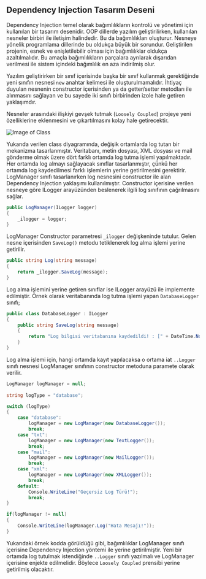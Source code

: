 ## Dependency Injection Tasarım Deseni
Dependency Injection temel olarak bağımlılıkların kontrolü ve yönetimi için kullanılan bir tasarım desenidir. OOP dillerde yazılım geliştirilirken, kullanılan nesneler birbiri ile iletişim halindedir. Bu da bağımlılıkları oluşturur. Nesneye yönelik programlama dillerinde bu oldukça büyük bir sorundur. Geliştirilen projenin, esnek ve enişletilebilir olması için bağımlılıklar oldukça azaltılmalıdır. Bu amaçla bağımlılıkların parçalara ayrılarak dışarıdan verilmesi ile sistem içindeki bağımlılık en aza indirilmiş olur.

Yazılım geliştirirken bir sınıf içerisinde başka bir sınıf kullanmak gerektiğinde yeni sınıfın nesnesi `new` anahtar kelimesi ile oluşturulmamalıdır. İhtiyaç duyulan nesnenin constructor içerisinden ya da getter/setter metodları ile  alınmasını sağlayan ve bu sayede iki sınıfı birbirinden izole hale getiren yaklaşımdır.

Nesneler arasındaki ilişkiyi gevşek tutmak (`Loosely Coupled`) projeye yeni özelliklerine eklenmesini ve çıkartılmasını kolay hale getirecektir. 


![Image of Class](https://raw.githubusercontent.com/caglarozcan/Desing-Patterns/master/DependencyInjection/DependencyInjection/Component/DependencyInjectionClassDiagram.png)

Yukarıda verilen class diyagramında, değişik ortamlarda log tutan bir mekanizma tasarlanmıştır. Veritabanı, metin dosyası, XML dosyası ve mail gönderme olmak üzere dört farklı ortamda log tutma işlemi yapılmaktadır.  Her ortamda log almayı sağlayacak sınıflar tasarlanmıştır, çünkü her ortamda log kaydedilmesi farklı işlemlerin yerine getirilmesini gerektirir. LogManager sınıfı tasarlanırken log nesnesini constructor ile alan Dependency Injection yaklaşımı kullanılmıştır. Constructor içerisine verilen nesneye göre ILogger arayüzünden beslenerek ilgili log sınıfının çağrılmasını sağlar.

```csharp
public LogManager(ILogger logger)
{
	_ilogger = logger;
}
```
LogManager Constructor parametresi `_ilogger` değişkeninde tutulur. Gelen nesne içerisinden `SaveLog()` metodu tetiklenerek log alma işlemi yerine getirilir. 

```csharp
public string Log(string message)
{
	return _ilogger.SaveLog(message);
}
```
Log alma işlemini yerine getiren sınıflar ise ILogger arayüzü ile implemente edilmiştir. Örnek olarak veritabanında log tutma işlemi yapan `DatabaseLogger` sınıfı;

```csharp
public class DatabaseLogger : ILogger
{
	public string SaveLog(string message)
	{
		return "Log bilgisi veritabanına kaydedildi! : [" + DateTime.Now.ToString() + " | " + message + "]";
	}
}
```
Log alma işlemi için, hangi ortamda kayıt yapılacaksa o ortama iat `..Logger` sınıfı nesnesi LogManager sınıfının constructor metoduna paramete olarak verilir.
```csharp
LogManager logManager = null;
			
string logType = "database";

switch (logType)
{
	case "database":
		logManager = new LogManager(new DatabaseLogger());
		break;
	case "txt":
		logManager = new LogManager(new TextLogger());
		break;
	case "mail":
		logManager = new LogManager(new MailLogger());
		break;
	case "xml":
		logManager = new LogManager(new XMLLogger());
		break;
	default:
		Console.WriteLine("Geçersiz Log Türü!");
		break;
}

if(logManager != null)
{
	Console.WriteLine(logManager.Log("Hata Mesajı!"));
}
```
Yukarıdaki örnek kodda görüldüğü gibi, bağımlılıklar LogManager sınıfı içerisine Dependency Injection yöntemi ile yerine getirilmiştir. Yeni bir ortamda log tutulmak istendiğinde `..Logger` sınıfı yazılmalı ve LogManager içerisine enjekte edilmelidir. Böylece `Loosely Coupled` prensibi yerine getirilmiş olacaktır.
